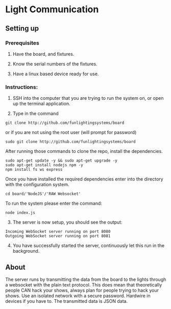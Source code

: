 # Light Communication
## Setting up
### Prerequisites

1. Have the board, and fixtures.

2. Know the serial numbers of the fixtures.

3. Have a linux based device ready for use.

### Instructions:


1. SSH into the computer that you are trying to run the system on, or open up the terminal application.

2. Type in the command

```
git clone http://github.com/funlightingsystems/board
```

or if you are not using the root user (will prompt for password)

``` 
sudo git clone http://github.com/funlightingsystems/board
```

After running those commands to clone the repo, install the dependencies.

```
sudo apt-get update -y && sudo apt-get upgrade -y
sudo apt-get install nodejs npm -y
npm install fs ws express
```

Once you have installed the required dependencies enter into the directory with the configuration system.

```
cd board/'NodeJS'/'RAW Websocket'
```

To run the system please enter the command:

```
node index.js
```

3. The server is now setup, you should see the output:
```
Incoming WebSocket server running on port 8080
Outgoing WebSocket server running on port 8081
```
4. You have successfully started the server, continuously let this run in the background.


## About
The server runs by transmitting the data from the board to the lights through a websocket with the plain text protocol. This does mean that theoretically people CAN hack your shows, always plan for people trying to hack your shows. Use an isolated network with a secure password. Hardwire in devices if you have to. The transmitted data is JSON data.
